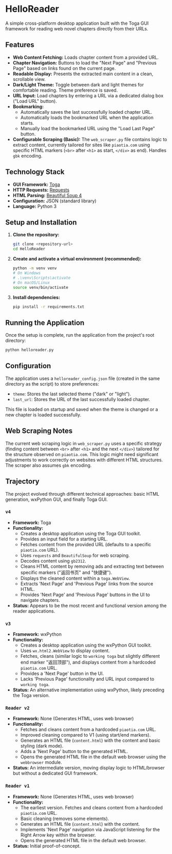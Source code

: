 # HelloReader

A simple cross-platform desktop application built with the Toga GUI framework for reading web novel chapters directly from their URLs.

## Features

*   **Web Content Fetching:** Loads chapter content from a provided URL.
*   **Chapter Navigation:** Buttons to load the "Next Page" and "Previous Page" based on links found on the current page.
*   **Readable Display:** Presents the extracted main content in a clean, scrollable view.
*   **Dark/Light Theme:** Toggle between dark and light themes for comfortable reading. Theme preference is saved.
*   **URL Input:** Load chapters by entering a URL via a dedicated dialog box ("Load URL" button).
*   **Bookmarking:**
    *   Automatically saves the last successfully loaded chapter URL.
    *   Automatically loads the bookmarked URL when the application starts.
    *   Manually load the bookmarked URL using the "Load Last Page" button.
*   **Configurable Scraping (Basic):** The `web_scraper.py` file contains logic to extract content, currently tailored for sites like `piaotia.com` using specific HTML markers (`<br>` after `<h1>` as start, `</div>` as end). Handles `gbk` encoding.

## Technology Stack

*   **GUI Framework:** [Toga](https://toga.readthedocs.io/)
*   **HTTP Requests:** [Requests](https://requests.readthedocs.io/)
*   **HTML Parsing:** [Beautiful Soup 4](https://www.crummy.com/software/BeautifulSoup/bs4/doc/)
*   **Configuration:** JSON (standard library)
*   **Language:** Python 3




## Setup and Installation

1.  **Clone the repository:**
    ```bash
    git clone <repository-url>
    cd HelloReader
    ```
2.  **Create and activate a virtual environment (recommended):**
    ```bash
    python -m venv venv
    # On Windows
    # .\venv\Scripts\activate
    # On macOS/Linux
    source venv/bin/activate
    ```
3.  **Install dependencies:**
    ```bash
    pip install -r requirements.txt
    ```

## Running the Application

Once the setup is complete, run the application from the project's root directory:

```bash
python helloreader.py
```

## Configuration

The application uses a `helloreader_config.json` file (created in the same directory as the script) to store preferences:

*   `theme`: Stores the last selected theme ("dark" or "light").
*   `last_url`: Stores the URL of the last successfully loaded chapter.

This file is loaded on startup and saved when the theme is changed or a new chapter is loaded successfully.

## Web Scraping Notes

The current web scraping logic in `web_scraper.py` uses a specific strategy (finding content between `<br>` after `<h1>` and the next `</div>`) tailored for the structure observed on `piaotia.com`. This logic might need significant adjustments to work correctly on websites with different HTML structures. The scraper also assumes `gbk` encoding.



## Trajectory

 The project evolved through different technical approaches: basic HTML generation, wxPython GUI, and finally Toga GUI. 

 ### `v4`
- **Framework:** Toga
- **Functionality:**
    - Creates a desktop application using the Toga GUI toolkit.
    - Provides an input field for a starting URL.
    - Fetches content from the provided URL (defaults to a specific `piaotia.com` URL).
    - Uses `requests` and `BeautifulSoup` for web scraping.
    - Decodes content using `gb2312`.
    - Cleans HTML content by removing ads and extracting text between specific markers ("返回书页" and "快捷键").
    - Displays the cleaned content within a `toga.WebView`.
    - Extracts 'Next Page' and 'Previous Page' links from the source HTML.
    - Provides 'Next Page' and 'Previous Page' buttons in the UI to navigate chapters.
- **Status:** Appears to be the most recent and functional version among the reader applications.

### `v3`
- **Framework:** wxPython
- **Functionality:**
    - Creates a desktop application using the wxPython GUI toolkit.
    - Uses `wx.html2.WebView` to display content.
    - Fetches, cleans (similar logic to `working toga` but slightly different end marker "返回顶部"), and displays content from a hardcoded `piaotia.com` URL.
    - Provides a 'Next Page' button in the UI.
    - Lacks 'Previous Page' functionality and URL input compared to `working toga`.
- **Status:** An alternative implementation using wxPython, likely preceding the Toga version.

### `Reader v2`
- **Framework:** None (Generates HTML, uses web browser)
- **Functionality:**
    - Fetches and cleans content from a hardcoded `piaotia.com` URL.
    - Improved cleaning compared to V1 (using start/end markers).
    - Generates an HTML file (`content.html`) with the content and basic styling (dark mode).
    - Adds a 'Next Page' button to the generated HTML.
    - Opens the generated HTML file in the default web browser using the `webbrowser` module.
- **Status:** An intermediate version, moving display logic to HTML/browser but without a dedicated GUI framework.

### `Reader v1`
- **Framework:** None (Generates HTML, uses web browser)
- **Functionality:**
    - The earliest version. Fetches and cleans content from a hardcoded `piaotia.com` URL.
    - Basic cleaning (removes some elements).
    - Generates an HTML file (`content.html`) with the content.
    - Implements 'Next Page' navigation via JavaScript listening for the Right Arrow key within the browser.
    - Opens the generated HTML file in the default web browser.
- **Status:** Initial proof-of-concept.